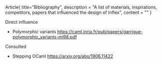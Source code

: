 Article{
    title="Bibliography",
    description = "A list of materials, inspirations, competitors, papers that influenced the design of Inflex",
    content = ""
}

Direct influence

* Polymorphic variants https://caml.inria.fr/pub/papers/garrigue-polymorphic_variants-ml98.pdf

Consulted

* Stepping OCaml https://arxiv.org/abs/1906.11422
